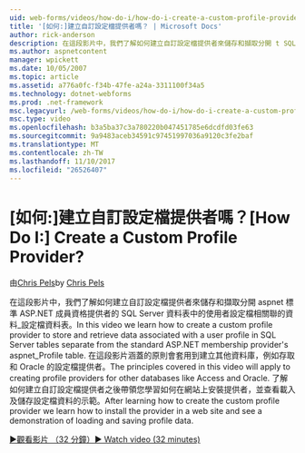 ```yaml
---
uid: web-forms/videos/how-do-i/how-do-i-create-a-custom-profile-provider
title: '[如何:]建立自訂設定檔提供者嗎？ | Microsoft Docs'
author: rick-anderson
description: 在這段影片中，我們了解如何建立自訂設定檔提供者來儲存和擷取分開 t SQL Server 資料表中的使用者設定檔相關聯的資料...
ms.author: aspnetcontent
manager: wpickett
ms.date: 10/05/2007
ms.topic: article
ms.assetid: a776a0fc-f34b-47fe-a24a-3311100f34a5
ms.technology: dotnet-webforms
ms.prod: .net-framework
msc.legacyurl: /web-forms/videos/how-do-i/how-do-i-create-a-custom-profile-provider
msc.type: video
ms.openlocfilehash: b3a5ba37c3a780220b047451785e6dcdfd03fe63
ms.sourcegitcommit: 9a9483aceb34591c97451997036a9120c3fe2baf
ms.translationtype: MT
ms.contentlocale: zh-TW
ms.lasthandoff: 11/10/2017
ms.locfileid: "26526407"
---
```

<a name="how-do-i-create-a-custom-profile-provider"></a><span data-ttu-id="28226-104">[如何:]建立自訂設定檔提供者嗎？</span><span class="sxs-lookup"><span data-stu-id="28226-104">[How Do I:] Create a Custom Profile Provider?</span></span>
====================
<span data-ttu-id="28226-105">由[Chris Pels](https://twitter.com/chrispels)</span><span class="sxs-lookup"><span data-stu-id="28226-105">by [Chris Pels](https://twitter.com/chrispels)</span></span>

<span data-ttu-id="28226-106">在這段影片中，我們了解如何建立自訂設定檔提供者來儲存和擷取分開 aspnet 標準 ASP.NET 成員資格提供者的 SQL Server 資料表中的使用者設定檔相關聯的資料\_設定檔資料表。</span><span class="sxs-lookup"><span data-stu-id="28226-106">In this video we learn how to create a custom profile provider to store and retrieve data associated with a user profile in SQL Server tables separate from the standard ASP.NET membership provider's aspnet\_Profile table.</span></span> <span data-ttu-id="28226-107">在這段影片涵蓋的原則會套用到建立其他資料庫，例如存取和 Oracle 的設定檔提供者。</span><span class="sxs-lookup"><span data-stu-id="28226-107">The principles covered in this video will apply to creating profile providers for other databases like Access and Oracle.</span></span> <span data-ttu-id="28226-108">了解如何建立自訂設定檔提供者之後帶領您學習如何在網站上安裝提供者，並查看載入及儲存設定檔資料的示範。</span><span class="sxs-lookup"><span data-stu-id="28226-108">After learning how to create the custom profile provider we learn how to install the provider in a web site and see a demonstration of loading and saving profile data.</span></span>

[<span data-ttu-id="28226-109">&#9654;觀看影片 （32 分鐘）</span><span class="sxs-lookup"><span data-stu-id="28226-109">&#9654; Watch video (32 minutes)</span></span>](https://channel9.msdn.com/Blogs/ASP-NET-Site-Videos/how-do-i-create-a-custom-profile-provider)

